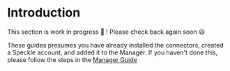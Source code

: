 # Introduction

This section is work in progress 🚧 ! Please check back again soon 😃

These guides presumes you have already installed the connectors, created a Speckle account, and added it to the Manager. If you haven't done this, please follow the steps in the [Manager Guide](/user/manager)



